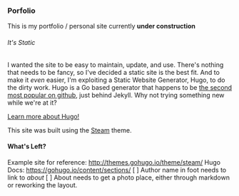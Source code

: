 ### Porfolio
This is my portfolio / personal site currently **under construction**

###### It's *Static*
I wanted the site to be easy to maintain, update, and use. There's nothing that needs to be fancy, so I've decided a static site is the best fit. And to make it *even* easier, I'm exploiting a Static Website Generator, Hugo, to do the dirty work. Hugo is a Go based generator that happens to be [the second most popular on github](https://www.staticgen.com/), just behind Jekyll. Why not trying something new while we're at it?

[Learn more about Hugo!](https://gohugo.io)

This site was built using the [Steam](https://github.com/digitalcraftsman/hugo-steam-theme) theme.

#### What's Left?
Example site for reference: http://themes.gohugo.io/theme/steam/
Hugo Docs: https://gohugo.io/content/sections/
[ ] Author name in foot needs to link to *about*
[ ] About needs to get a photo place, either through markdown or reworking the layout.

